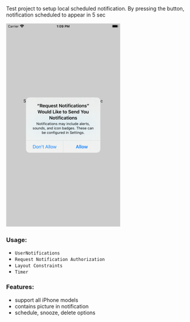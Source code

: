 
Test project to setup local scheduled notification.
By pressing the button, notification scheduled to appear in 5 sec

![Request-Notifications-example](./Screenshots.gif "Request-Notifications-example")

### Usage:
* `UserNotifications`
* `Request Notification Authorization`
* `Layout Constraints`
* `Timer`
 
### Features: 
* support all iPhone models
* contains picture in notification
* schedule, snooze, delete options
